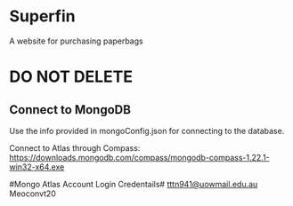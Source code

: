 # Superfin
A website for purchasing paperbags

# DO NOT DELETE
## Connect to MongoDB
Use the info provided in mongoConfig.json for connecting to the database.

Connect to Atlas through Compass: https://downloads.mongodb.com/compass/mongodb-compass-1.22.1-win32-x64.exe 

#Mongo Atlas Account Login Credentails#
tttn941@uowmail.edu.au
Meoconvt20
